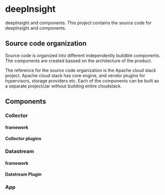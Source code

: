 # deepInsight
deepInsight and components. This project contains the source code for deepInsight and components.


## Source code organization

Source code is organized into different independently buildble components. The components are created bassed on the architecture of the product. 

The reference for the source code organization is the Apache cloud stack project. Apache cloud stack has core engine, and vendor plugins for hypervisors, storage providers etc. Each of the components can be built as a separate project/Jar without building entire cloudstack.


## Components

### Collector
#### framework
#### Collector plugins

### Datastream
#### framework
#### Datstream Plugin

### App

